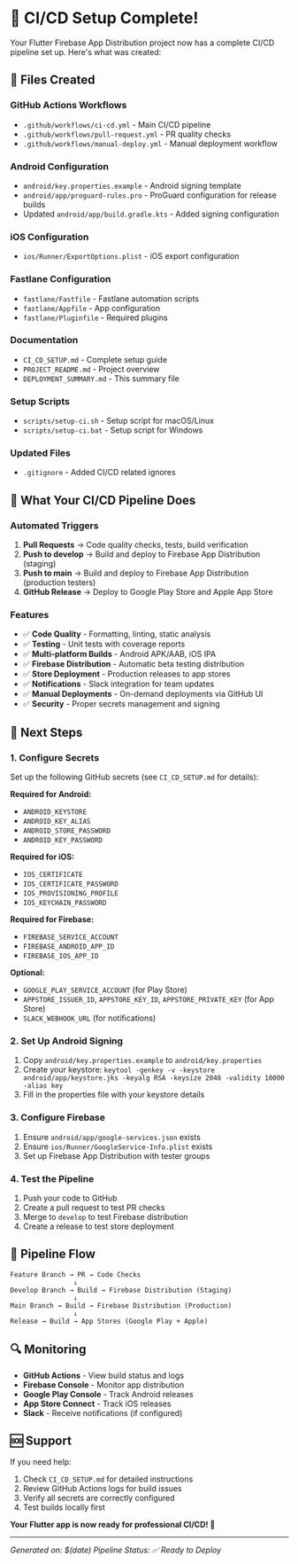 # 🎉 CI/CD Setup Complete!

Your Flutter Firebase App Distribution project now has a complete CI/CD pipeline set up. Here's what was created:

## 📁 Files Created

### GitHub Actions Workflows
- `.github/workflows/ci-cd.yml` - Main CI/CD pipeline
- `.github/workflows/pull-request.yml` - PR quality checks
- `.github/workflows/manual-deploy.yml` - Manual deployment workflow

### Android Configuration
- `android/key.properties.example` - Android signing template
- `android/app/proguard-rules.pro` - ProGuard configuration for release builds
- Updated `android/app/build.gradle.kts` - Added signing configuration

### iOS Configuration
- `ios/Runner/ExportOptions.plist` - iOS export configuration

### Fastlane Configuration
- `fastlane/Fastfile` - Fastlane automation scripts
- `fastlane/Appfile` - App configuration
- `fastlane/Pluginfile` - Required plugins

### Documentation
- `CI_CD_SETUP.md` - Complete setup guide
- `PROJECT_README.md` - Project overview
- `DEPLOYMENT_SUMMARY.md` - This summary file

### Setup Scripts
- `scripts/setup-ci.sh` - Setup script for macOS/Linux
- `scripts/setup-ci.bat` - Setup script for Windows

### Updated Files
- `.gitignore` - Added CI/CD related ignores

## 🚀 What Your CI/CD Pipeline Does

### Automated Triggers
1. **Pull Requests** → Code quality checks, tests, build verification
2. **Push to develop** → Build and deploy to Firebase App Distribution (staging)
3. **Push to main** → Build and deploy to Firebase App Distribution (production testers)
4. **GitHub Release** → Deploy to Google Play Store and Apple App Store

### Features
- ✅ **Code Quality** - Formatting, linting, static analysis
- ✅ **Testing** - Unit tests with coverage reports
- ✅ **Multi-platform Builds** - Android APK/AAB, iOS IPA
- ✅ **Firebase Distribution** - Automatic beta testing distribution
- ✅ **Store Deployment** - Production releases to app stores
- ✅ **Notifications** - Slack integration for team updates
- ✅ **Manual Deployments** - On-demand deployments via GitHub UI
- ✅ **Security** - Proper secrets management and signing

## 🔧 Next Steps

### 1. Configure Secrets
Set up the following GitHub secrets (see `CI_CD_SETUP.md` for details):

**Required for Android:**
- `ANDROID_KEYSTORE`
- `ANDROID_KEY_ALIAS`
- `ANDROID_STORE_PASSWORD`
- `ANDROID_KEY_PASSWORD`

**Required for iOS:**
- `IOS_CERTIFICATE`
- `IOS_CERTIFICATE_PASSWORD`
- `IOS_PROVISIONING_PROFILE`
- `IOS_KEYCHAIN_PASSWORD`

**Required for Firebase:**
- `FIREBASE_SERVICE_ACCOUNT`
- `FIREBASE_ANDROID_APP_ID`
- `FIREBASE_IOS_APP_ID`

**Optional:**
- `GOOGLE_PLAY_SERVICE_ACCOUNT` (for Play Store)
- `APPSTORE_ISSUER_ID`, `APPSTORE_KEY_ID`, `APPSTORE_PRIVATE_KEY` (for App Store)
- `SLACK_WEBHOOK_URL` (for notifications)

### 2. Set Up Android Signing
1. Copy `android/key.properties.example` to `android/key.properties`
2. Create your keystore: `keytool -genkey -v -keystore android/app/keystore.jks -keyalg RSA -keysize 2048 -validity 10000 -alias key`
3. Fill in the properties file with your keystore details

### 3. Configure Firebase
1. Ensure `android/app/google-services.json` exists
2. Ensure `ios/Runner/GoogleService-Info.plist` exists
3. Set up Firebase App Distribution with tester groups

### 4. Test the Pipeline
1. Push your code to GitHub
2. Create a pull request to test PR checks
3. Merge to `develop` to test Firebase distribution
4. Create a release to test store deployment

## 🎯 Pipeline Flow

```
Feature Branch → PR → Code Checks
                ↓
Develop Branch → Build → Firebase Distribution (Staging)
                ↓
Main Branch → Build → Firebase Distribution (Production)
                ↓
Release → Build → App Stores (Google Play + Apple)
```

## 🔍 Monitoring

- **GitHub Actions** - View build status and logs
- **Firebase Console** - Monitor app distribution
- **Google Play Console** - Track Android releases
- **App Store Connect** - Track iOS releases
- **Slack** - Receive notifications (if configured)

## 🆘 Support

If you need help:
1. Check `CI_CD_SETUP.md` for detailed instructions
2. Review GitHub Actions logs for build issues
3. Verify all secrets are correctly configured
4. Test builds locally first

**Your Flutter app is now ready for professional CI/CD! 🚀**

---

*Generated on: $(date)*
*Pipeline Status: ✅ Ready to Deploy*
